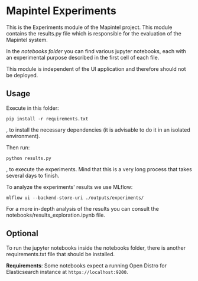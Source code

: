 # Mapintel Experiments

This is the Experiments module of the Mapintel project. This module contains the results.py file which is responsible for the evaluation of the Mapintel system. 

In the *notebooks folder* you can find various jupyter notebooks, each with an experimental purpose described in the first cell of each file.

This module is independent of the UI application and therefore should not be deployed.

## Usage

Execute in this folder:
```
pip install -r requirements.txt
```
, to install the necessary dependencies (it is advisable to do it in an isolated environment).

Then run:
```
python results.py
```
, to execute the experiments. Mind that this is a very long process that takes several days to finish.

To analyze the experiments' results we use MLflow:
```
mlflow ui --backend-store-uri ./outputs/experiments/
```
For a more in-depth analysis of the results you can consult the notebooks/results_exploration.ipynb file.

## Optional

To run the jupyter notebooks inside the notebooks folder, there is another requirements.txt file that should be installed.

**Requirements**: Some notebooks expect a running Open Distro for Elasticsearch instance at `https://localhost:9200`. 
